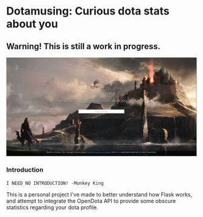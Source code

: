 # Dotamusing: Curious dota stats about you

## Warning! This is still a work in progress.

![Website screenshot](images/website.jpg)

### Introduction
`I NEED NO INTRODUCTION! -Monkey King`

This is a personal project I've made to better understand how Flask works, and attempt to integrate the OpenDota API to provide some obscure statistics regarding your dota profile.